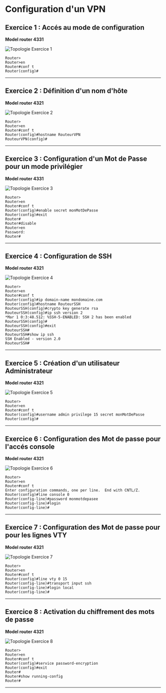 # Configuration d'un VPN

## Exercice 1 : Accés au mode de configuration

**Model router 4331**

![Topologie Exercice 1](../img/Exo-1-VPN-topo.png)

```cli
Router>
Router>en
Router#conf t
Router(config)#
```

---

## Exercice 2 : Définition d'un nom d'hôte

**Model router 4321**

![Topologie Exercice 2](../img/Exo-2-VPN-topo.png)

```cli
Router>
Router>en
Router#conf t
Router(config)#hostname RouteurVPN
RouteurVPN(config)#
```

---

## Exercice 3 : Configuration d'un Mot de Passe pour un mode privilégier

**Model router 4331**

![Topologie Exercice 3](../img/Exo-3-VPN-topo.png)


```cli
Router>
Router>en
Router#conf t
Router(config)#enable secret monMotDePasse
Router(config)#exit
Router#
Router#disable
Router>en
Password: 
Router#
```
---

## Exercice 4 : Configuration de SSH

**Model router 4321**

![Topologie Exercice 4](../img/Exo-4-VPN-topo.png)

```cli
Router>
Router>en
Router#conf t
Router(config)#ip domain-name mondomaine.com
Router(config)#hostname RouteurSSH
RouteurSSH(config)#crypto key generate rsa
RouteurSSH(config)#ip ssh version 2
*Mar 1 0:3:48.512: %SSH-5-ENABLED: SSH 2 has been enabled
RouteurSSH(config)#
RouteurSSH(config)#exit
RouteurSSH#
RouteurSSH#show ip ssh
SSH Enabled - version 2.0
RouteurSSH#
```
---

## Exercice 5 : Création d'un utilisateur Administrateur

**Model router 4321**

![Topologie Exercice 5](../img/Exo-5-VPN-topo.png)

```cli
Router>
Router>en
Router#conf t
Router(config)#username admin privilege 15 secret monMotDePasse
Router(config)#
```

---

## Exercice 6 : Configuration des Mot de passe pour l'accés console

**Model router 4321**

![Topologie Exercice 6](../img/Exo-6-VPN-topo.png)

```cli
Router>
Router>en
Router#conf t
Enter configuration commands, one per line.  End with CNTL/Z.
Router(config)#line console 0
Router(config-line)#password monmotdepasee
Router(config-line)#login
Router(config-line)#
```

---

## Exercice 7 : Configuration des Mot de passe pour pour les lignes VTY

**Model router 4321**

![Topologie Exercice 7](../img/Exo-7-VPN-topo.png)

```cli
Router>
Router>en
Router#conf t
Router(config)#line vty 0 15
Router(config-line)#transport input ssh 
Router(config-line)#login local
Router(config-line)#
```

---

## Exercice 8 : Activation du chiffrement des mots de passe

**Model router 4321**

![Topologie Exercice 8](../img/Exo-8-VPN-topo.png)


```cli
Router>
Router>en
Router#conf t
Router(config)#service password-encryption
Router(config)#exit
Router#
Router#show running-config
Router#
```

---
